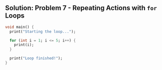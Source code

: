 ## Solution: Problem 7 - Repeating Actions with `for` Loops

```dart
void main() {
  print("Starting the loop...");

  for (int i = 1; i <= 5; i++) {
    print(i);
  }

  print("Loop finished!");
}
```